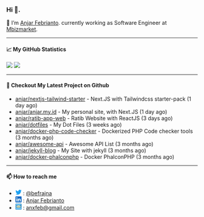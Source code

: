 ### Hi 👋.

 🔭 I’m [Anjar Febrianto](https://www.anjar.my.id). currently working as Software Engineer at [Mbizmarket](https://www.mbizmarket.co.id). 

[]() 

---


#### 📈 My GitHub Statistics
<img src="https://github-readme-stats.vercel.app/api?username=anjar&show_icons=true&count_private=true&hide=contribs&cache_seconds=86400&theme=vision-friendly-dark&hide_title=true">

<img src="https://github-readme-stats.vercel.app/api/top-langs/?username=anjar&layout=compact&count=8&cache_seconds=86400&theme=vision-friendly-dark&hide=html,css">


---

#### 👷 Checkout My Latest Project on Github

- [anjar/nextjs-tailwind-starter](https://github.com/anjar/nextjs-tailwind-starter) - Next.JS with Tailwindcss starter-pack (1 day ago)
- [anjar/anjar.my.id](https://github.com/anjar/anjar.my.id) - My personal site, with Next.JS (1 day ago)
- [anjar/ratib-app-web](https://github.com/anjar/ratib-app-web) - Ratib Website with ReactJS (3 days ago)
- [anjar/dotfiles](https://github.com/anjar/dotfiles) - My Dot Files (3 weeks ago)
- [anjar/docker-php-code-checker](https://github.com/anjar/docker-php-code-checker) - Dockerized PHP Code checker tools (3 months ago)
- [anjar/awesome-api](https://github.com/anjar/awesome-api) - Awesome API List (3 months ago)
- [anjar/jekyll-blog](https://github.com/anjar/jekyll-blog) - My Site with jekyll (3 months ago)
- [anjar/docker-phalconphp](https://github.com/anjar/docker-phalconphp) - Docker PhalconPHP (3 months ago)


---
#### 📫 How to reach me
[](https://www.linkedin.com/in/anjar-febrianto/)

- <img  alt="Anjar Febrianto | Twitter"  width="16px"  src="https://raw.githubusercontent.com/anjar/anjar/master/assets/twitter.svg" /> : [@befrajna](https://twitter.com/befrajna)
- <img  alt="Anjar Febrianto | Linkedin"  width="16px" src="https://raw.githubusercontent.com/anjar/anjar/master/assets/linkedin.svg" /> : [Anjar Febrianto](https://www.linkedin.com/in/anjar-febrianto/)
- <img  alt="Anjar Febrianto | Email"  width="16px" src="https://raw.githubusercontent.com/anjar/anjar/master/assets/email-icon.svg" /> : [anxfeb@gmail.com](mailto://anxfeb@gmail.com)


